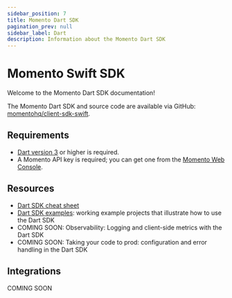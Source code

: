 ```yaml
---
sidebar_position: 7
title: Momento Dart SDK
pagination_prev: null
sidebar_label: Dart
description: Information about the Momento Dart SDK
---
```


# Momento Swift SDK

Welcome to the Momento Dart SDK documentation!

The Momento Dart SDK and source code are available via GitHub: [momentohq/client-sdk-swift](https://github.com/momentohq/client-sdk-swift).

## Requirements

- [Dart version 3](https://dart.dev/get-dart) or higher is required.
- A Momento API key is required; you can get one from the [Momento Web Console](https://console.gomomento.com/).

## Resources

- [Dart SDK cheat sheet](./cheat-sheet.mdx)
- [Dart SDK examples](https://github.com/momentohq/client-sdk-dart/tree/main/examples): working example projects that illustrate how to use the Dart SDK
- COMING SOON: Observability: Logging and client-side metrics with the Dart SDK
- COMING SOON: Taking your code to prod: configuration and error handling in the Dart SDK

## Integrations

COMING SOON
